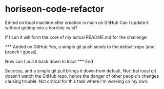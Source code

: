 # horiseon-code-refactor

Edited on local machine after creation in main on GitHub
Can I update it without getting into a horrible twist?

If I can it will form the core of my actual README.md for the challenge.

*** Added on GitHub
Yes, a simple git push sends to the default repo (and branch I guess).

Now can I pull it back down to local
*** End

Success, and a simple git pull brings it down from default. Not that local git doesn't watch the GitHub repo, hence the danger of other people's changes causing trouble. Not critical for this task where I'm working on my own.
